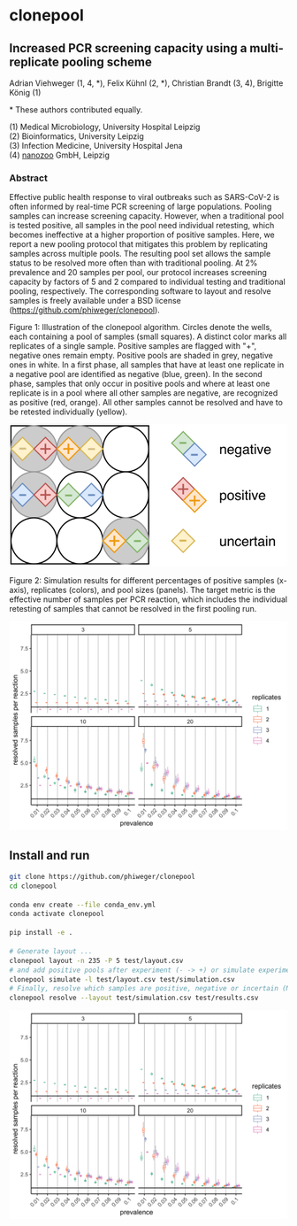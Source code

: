 # clonepool

## Increased PCR screening capacity using a multi-replicate pooling scheme

Adrian Viehweger (1, 4, \*), Felix Kühnl (2, \*), Christian Brandt (3, 4), Brigitte König (1)

\* These authors contributed equally.

(1) Medical Microbiology, University Hospital Leipzig  
(2) Bioinformatics, University Leipzig  
(3) Infection Medicine, University Hospital Jena  
(4) [nanozoo](http://www.nanozoo.org/) GmbH, Leipzig


### Abstract

Effective public health response to viral outbreaks such as SARS-CoV-2 is
often informed by real-time PCR screening of large populations. Pooling
samples can increase screening capacity. However, when a traditional pool is
tested positive, all samples in the pool need individual retesting, which
becomes ineffective at a higher proportion of positive samples. Here, we
report a new pooling protocol that mitigates this problem by replicating
samples across multiple pools. The resulting pool set allows the sample
status to be resolved more often than with traditional pooling. At 2%
prevalence and 20 samples per pool, our protocol increases screening capacity
by factors of 5 and 2 compared to individual testing and traditional pooling,
respectively. The corresponding software to layout and resolve samples is
freely available under a BSD license (https://github.com/phiweger/clonepool).

Figure 1: Illustration of the clonepool algorithm. Circles denote the wells, each
containing a pool of samples (small squares). A distinct color marks all
replicates of a single sample. Positive samples are flagged with
"+", negative ones remain empty. Positive pools are shaded in grey, negative ones in
white.  In a first phase, all samples that have at least one replicate in a
negative pool are identified as negative (blue, green). In the second phase,
samples that only occur in positive pools and where at least one replicate is
in a pool where all other samples are negative, are recognized as positive
(red, orange). All other samples cannot be resolved and have to be retested
individually (yellow).

![](img/protocol.png)

Figure 2: Simulation results for different percentages of positive samples (x-axis),
replicates (colors), and pool sizes (panels). The target metric is the
effective number of samples per PCR reaction, which includes the individual
retesting of samples that cannot be resolved in the first pooling run.

![](img/sim.png)

## Install and run

```bash
git clone https://github.com/phiweger/clonepool
cd clonepool

conda env create --file conda_env.yml
conda activate clonepool

pip install -e .

# Generate layout ...
clonepool layout -n 235 -P 5 test/layout.csv
# and add positive pools after experiment (- -> +) or simulate experiment.
clonepool simulate -l test/layout.csv test/simulation.csv
# Finally, resolve which samples are positive, negative or incertain (NA).
clonepool resolve --layout test/simulation.csv test/results.csv
```

![](img/sim.png)

